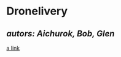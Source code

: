 # Dronelivery
***autors: Aichurok, Bob, Glen***
---
[a link](https://github.com/taillie/the-startup)